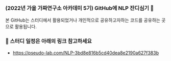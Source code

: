 ### (2022년 가을 가짜연구소 아카데미 5기) GitHub에 NLP 잔디심기 👋

본 GitHub는 스터디에서 활용되었거나 개인적으로 공유하고자하는 코드를 공유하는 곳으로 활용됩니다.

### 🔭 스터디 일정은 아래의 링크 참고하세요
 
   - https://pseudo-lab.com/NLP-3bd8e816b5cd40dea8e2190a627f383b
